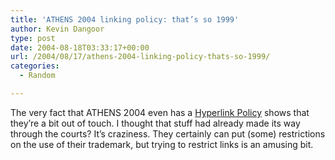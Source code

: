 ```yaml
---
title: 'ATHENS 2004 linking policy: that’s so 1999'
author: Kevin Dangoor
type: post
date: 2004-08-18T03:33:17+00:00
url: /2004/08/17/athens-2004-linking-policy-thats-so-1999/
categories:
  - Random

---
```

The very fact that ATHENS 2004 even has a [Hyperlink Policy][1] shows that they&#8217;re a bit out of touch. I thought that stuff had already made its way through the courts? It&#8217;s craziness. They certainly can put (some) restrictions on the use of their trademark, but trying to restrict links is an amusing bit.

 [1]: http://www.athens2004.com/athens2004/page/legacy?lang=en&cid=dd7e01e3ac979f00VgnVCMServer28130b0aRCRD "Hyperlink Policy"